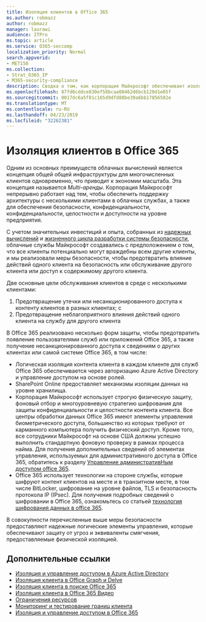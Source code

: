 ```yaml
---
title: Изоляция клиентов в Office 365
ms.author: robmazz
author: robmazz
manager: laurawi
audience: ITPro
ms.topic: article
ms.service: O365-seccomp
localization_priority: Normal
search.appverid:
- MET150
ms.collection:
- Strat_O365_IP
- M365-security-compliance
description: Сводка о том, как корпорация Майкрософт обеспечивает изоляцию клиентов для Office 365.
ms.openlocfilehash: 87fd8cddce830ef58bcaa08462d6bcb120d1e05f
ms.sourcegitcommit: 0017dc6a5f81c165d9dfd88be39a6bb17856582e
ms.translationtype: MT
ms.contentlocale: ru-RU
ms.lasthandoff: 04/23/2019
ms.locfileid: "32262381"
---
```

# <a name="tenant-isolation-in-office-365"></a>Изоляция клиентов в Office 365

Одним из основных преимуществ облачных вычислений является концепция общей общей инфраструктуры для многочисленных клиентов одновременно, что приводит к экономии масштаба. Эта концепция называется *Multi-аренды*. Корпорация Майкрософт непрерывно работает над тем, чтобы обеспечить поддержку архитектуры с несколькими клиентами в облачных службах, а также для обеспечения безопасности, конфиденциальности, конфиденциальности, целостности и доступности на уровне предприятия.

С учетом значительных инвестиций и опыта, собранных из [надежных вычислений](https://www.microsoft.com/en-us/twc/default.aspx) и [жизненного цикла разработки системы безопасности](http://www.microsoft.com/security/sdl/default.aspx), облачные службы Майкрософт создавались с предположением о том, что все клиенты потенциально могут враждебны всем другие клиенты, и мы реализовали меры безопасности, чтобы предотвратить влияние действий одного клиента на безопасность или обслуживание другого клиента или доступ к содержимому другого клиента.

Две основные цели обслуживания клиентов в среде с несколькими клиентами:
1.  Предотвращение утечки или несанкционированного доступа к контенту клиентов в разных клиентах; с
2.  Предотвращение неблагоприятного влияния действий одного клиента на службу для другого клиента

В Office 365 реализовано несколько форм защиты, чтобы предотвратить появление пользователями служб или приложений Office 365, а также получение несанкционированного доступа к сведениям о других клиентах или самой системе Office 365, в том числе:
- Логическая изоляция контента клиента в каждом клиенте для служб Office 365 обеспечивается через авторизацию Azure Active Directory и управление доступом на основе ролей.
- SharePoint Online предоставляет механизмы изоляции данных на уровне хранилища.
- Корпорация Майкрософт использует строгую физическую защиту, фоновый отбор и многоуровневую стратегию шифрования для защиты конфиденциальности и целостности контента клиента. Все центры обработки данных Office 365 имеют элементы управления биометрического доступа, большинство из которых требуют от карманного компьютера получить физический доступ. Кроме того, все сотрудники Майкрософт на основе США должны успешно выполнить стандартную фоновую проверку в рамках процесса найма. Для получения дополнительных сведений об элементах управления, используемых для административного доступа в Office 365, обратитесь к разделу [Управление административНым доступом office 365](office-365-administrative-access-controls-overview.md).
- Office 365 использует технологии на стороне службы, которые шифруют контент клиентов на месте и в транзитном месте, в том числе BitLocker, шифрование на уровне файлов, TLS и безопасность протокола IP (IPsec). Для получения подробных сведений о шифровании в Office 365, ознакомьтесь со статьей [технология шифрования данных в office 365](office-365-encryption-in-the-microsoft-cloud-overview.md).

В совокупности перечисленные выше меры безопасности предоставляют надежные логические элементы управления, которые обеспечивают защиту от угроз и эквиваленты смягчения, предоставляемые физической изоляцией.

## <a name="related-links"></a>Дополнительные ссылки
- [Изоляция и управление доступом в Azure Active Directory](office-365-isolation-in-azure-active-directory.md)
- [Изоляция клиента в Office Graph и Delve](office-365-isolation-in-graph-and-delve.md)
- [Изоляция клиента в поиске Office 365](office-365-isolation-in-office-365-search.md)
- [Изоляция клиента в Office 365 Видео](office-365-isolation-in-office-365-video.md)
- [Ограничения ресурсов](office-365-resource-limits.md)
- [Мониторинг и тестирование границ клиента](office-365-monitoring-and-testing.md)
- [Изоляция и управление доступом в Office 365](office-365-isolation-in-office-365.md)